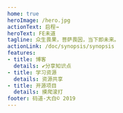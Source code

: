```yaml
---
home: true
heroImage: /hero.jpg
actionText: 启程→
heroText: FE未道
tagline: 众生畏果，菩萨畏因，当下即未来。
actionLink: /doc/synopsis/synopsis
features:
- title: 博客
  details: ✔分享知识点 
- title: 学习资源
  details: 资源共享
- title: 开源项目
  details: 摸爬滚打
footer: 码道-大白© 2019
---
```








